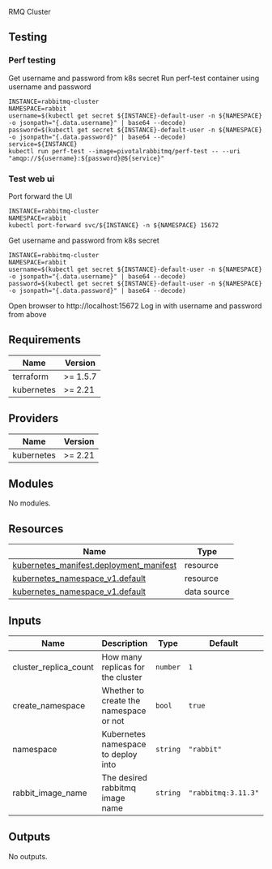 RMQ Cluster

## Testing

### Perf testing
Get username and password from k8s secret
Run perf-test container using username and password
```
INSTANCE=rabbitmq-cluster
NAMESPACE=rabbit
username=$(kubectl get secret ${INSTANCE}-default-user -n ${NAMESPACE} -o jsonpath="{.data.username}" | base64 --decode)
password=$(kubectl get secret ${INSTANCE}-default-user -n ${NAMESPACE} -o jsonpath="{.data.password}" | base64 --decode)
service=${INSTANCE}
kubectl run perf-test --image=pivotalrabbitmq/perf-test -- --uri "amqp://${username}:${password}@${service}"
```

### Test web ui
Port forward the UI
```
INSTANCE=rabbitmq-cluster
NAMESPACE=rabbit
kubectl port-forward svc/${INSTANCE} -n ${NAMESPACE} 15672
```

Get username and password from k8s secret
```
INSTANCE=rabbitmq-cluster
NAMESPACE=rabbit
username=$(kubectl get secret ${INSTANCE}-default-user -n ${NAMESPACE} -o jsonpath="{.data.username}" | base64 --decode)
password=$(kubectl get secret ${INSTANCE}-default-user -n ${NAMESPACE} -o jsonpath="{.data.password}" | base64 --decode)
```

Open browser to http://localhost:15672
Log in with username and password from above

<!-- BEGIN_TF_DOCS -->
## Requirements

| Name | Version |
|------|---------|
| terraform | >= 1.5.7 |
| kubernetes | >= 2.21 |

## Providers

| Name | Version |
|------|---------|
| kubernetes | >= 2.21 |

## Modules

No modules.

## Resources

| Name | Type |
|------|------|
| [kubernetes_manifest.deployment_manifest](https://registry.terraform.io/providers/hashicorp/kubernetes/latest/docs/resources/manifest) | resource |
| [kubernetes_namespace_v1.default](https://registry.terraform.io/providers/hashicorp/kubernetes/latest/docs/resources/namespace_v1) | resource |
| [kubernetes_namespace_v1.default](https://registry.terraform.io/providers/hashicorp/kubernetes/latest/docs/data-sources/namespace_v1) | data source |

## Inputs

| Name | Description | Type | Default | Required |
|------|-------------|------|---------|:--------:|
| cluster\_replica\_count | How many replicas for the cluster | `number` | `1` | no |
| create\_namespace | Whether to create the namespace or not | `bool` | `true` | no |
| namespace | Kubernetes namespace to deploy into | `string` | `"rabbit"` | no |
| rabbit\_image\_name | The desired rabbitmq image name | `string` | `"rabbitmq:3.11.3"` | no |

## Outputs

No outputs.
<!-- END_TF_DOCS -->
